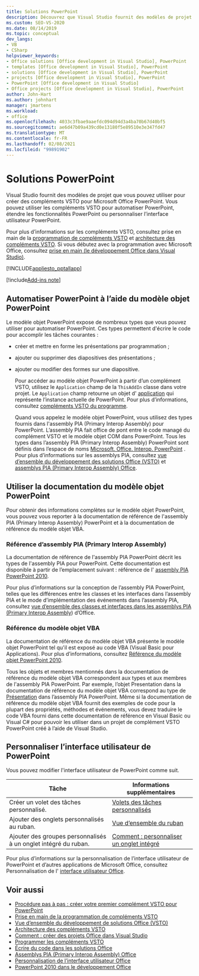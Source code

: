 ```yaml
---
title: Solutions PowerPoint
description: Découvrez que Visual Studio fournit des modèles de projet que vous pouvez utiliser pour créer des compléments VSTO pour Microsoft PowerPoint.
ms.custom: SEO-VS-2020
ms.date: 08/14/2019
ms.topic: conceptual
dev_langs:
- VB
- CSharp
helpviewer_keywords:
- Office solutions [Office development in Visual Studio], PowerPoint
- templates [Office development in Visual Studio], PowerPoint
- solutions [Office development in Visual Studio], PowerPoint
- projects [Office development in Visual Studio], PowerPoint
- PowerPoint [Office development in Visual Studio]
- Office projects [Office development in Visual Studio], PowerPoint
author: John-Hart
ms.author: johnhart
manager: jmartens
ms.workload:
- office
ms.openlocfilehash: 4033c3fbae9aaefdc094d94d3a4ba70b67d40bf5
ms.sourcegitcommit: ae6d47b09a439cd0e13180f5e89510e3e347fd47
ms.translationtype: MT
ms.contentlocale: fr-FR
ms.lasthandoff: 02/08/2021
ms.locfileid: "99891902"
---
```

# <a name="powerpoint-solutions"></a>Solutions PowerPoint
  Visual Studio fournit des modèles de projet que vous pouvez utiliser pour créer des compléments VSTO pour Microsoft Office PowerPoint. Vous pouvez utiliser les compléments VSTO pour automatiser PowerPoint, étendre les fonctionnalités PowerPoint ou personnaliser l’interface utilisateur PowerPoint.

 Pour plus d’informations sur les compléments VSTO, consultez prise en main de la [programmation de compléments VSTO](getting-started-programming-vsto-add-ins.md) et [architecture des compléments VSTO](architecture-of-vsto-add-ins.md). Si vous débutez avec la programmation avec Microsoft Office, consultez [prise en main &#40;le développement Office dans Visual Studio&#41;](getting-started-office-development-in-visual-studio.md).

 [!INCLUDE[appliesto_pptallapp](includes/appliesto-pptallapp-md.md)]

[!include[Add-ins note](includes/addinsnote.md)]

## <a name="automate-powerpoint-by-using-the-powerpoint-object-model"></a>Automatiser PowerPoint à l’aide du modèle objet PowerPoint
 Le modèle objet PowerPoint expose de nombreux types que vous pouvez utiliser pour automatiser PowerPoint. Ces types permettent d'écrire le code pour accomplir les tâches courantes :

- créer et mettre en forme les présentations par programmation ;

- ajouter ou supprimer des diapositives des présentations ;

- ajouter ou modifier des formes sur une diapositive.

  Pour accéder au modèle objet PowerPoint à partir d’un complément VSTO, utilisez le `Application` champ de la `ThisAddIn` classe dans votre projet. Le `Application` champ retourne un objet d' [application](/previous-versions/office/developer/office-2010/ff764034(v=office.14)) qui représente l’instance actuelle de PowerPoint. Pour plus d’informations, consultez [compléments VSTO du programme](programming-vsto-add-ins.md).

  Quand vous appelez le modèle objet PowerPoint, vous utilisez des types fournis dans l'assembly PIA (Primary Interop Assembly) pour PowerPoint. L’assembly PIA fait office de pont entre le code managé du complément VSTO et le modèle objet COM dans PowerPoint. Tous les types dans l’assembly PIA (Primary Interop Assembly) PowerPoint sont définis dans l’espace de noms [Microsoft. Office. Interop. PowerPoint](/previous-versions/office/developer/office-2010/ff763170(v=office.14)) . Pour plus d’informations sur les assemblys PIA, consultez [vue d’ensemble du développement des solutions Office &#40;VSTO&#41;](office-solutions-development-overview-vsto.md) et [assemblys PIA (Primary Interop Assembly) Office](office-primary-interop-assemblies.md).

## <a name="use-the-powerpoint-object-model-documentation"></a><a name="WordOMDocumentation"></a> Utiliser la documentation du modèle objet PowerPoint
 Pour obtenir des informations complètes sur le modèle objet PowerPoint, vous pouvez vous reporter à la documentation de référence de l'assembly PIA (Primary Interop Assembly) PowerPoint et à la documentation de référence du modèle objet VBA.

### <a name="primary-interop-assembly-reference"></a>Référence d’assembly PIA (Primary Interop Assembly)
 La documentation de référence de l'assembly PIA PowerPoint décrit les types de l'assembly PIA pour PowerPoint. Cette documentation est disponible à partir de l’emplacement suivant : référence de l' [assembly PIA PowerPoint 2010](office-primary-interop-assemblies.md).

 Pour plus d’informations sur la conception de l’assembly PIA PowerPoint, telles que les différences entre les classes et les interfaces dans l’assembly PIA et le mode d’implémentation des événements dans l’assembly PIA, consultez [vue d’ensemble des classes et interfaces dans les assemblys PIA (Primary Interop Assembly](/previous-versions/office/developer/office-2010/ff759900(v=office.14))) d’Office.

### <a name="vba-object-model-reference"></a>Référence du modèle objet VBA
 La documentation de référence du modèle objet VBA présente le modèle objet PowerPoint tel qu'il est exposé au code VBA (Visual Basic pour Applications). Pour plus d’informations, consultez [Référence du modèle objet PowerPoint 2010](/office/vba/api/overview/PowerPoint/object-model).

 Tous les objets et membres mentionnés dans la documentation de référence du modèle objet VBA correspondent aux types et aux membres de l'assembly PIA PowerPoint. Par exemple, l’objet Presentation dans la documentation de référence du modèle objet VBA correspond au type de [Présentation](/previous-versions/office/developer/office-2010/ff761925(v=office.14)) dans l’assembly PIA PowerPoint. Même si la documentation de référence du modèle objet VBA fournit des exemples de code pour la plupart des propriétés, méthodes et événements, vous devez traduire le code VBA fourni dans cette documentation de référence en Visual Basic ou Visual C# pour pouvoir les utiliser dans un projet de complément VSTO PowerPoint créé à l’aide de Visual Studio.

## <a name="customize-the-user-interface-of-powerpoint"></a>Personnaliser l’interface utilisateur de PowerPoint
 Vous pouvez modifier l'interface utilisateur de PowerPoint comme suit.

|Tâche|Informations supplémentaires|
|----------|--------------------------|
|Créer un volet des tâches personnalisé.|[Volets des tâches personnalisés](custom-task-panes.md)|
|Ajouter des onglets personnalisés au ruban.|[Vue d’ensemble du ruban](ribbon-overview.md)|
|Ajouter des groupes personnalisés à un onglet intégré du ruban.|[Comment : personnaliser un onglet intégré](how-to-customize-a-built-in-tab.md)|

 Pour plus d’informations sur la personnalisation de l’interface utilisateur de PowerPoint et d’autres applications de Microsoft Office, consultez Personnalisation de l' [interface utilisateur Office](office-ui-customization.md).

## <a name="see-also"></a>Voir aussi
- [Procédure pas à pas : créer votre premier complément VSTO pour PowerPoint](walkthrough-creating-your-first-vsto-add-in-for-powerpoint.md)
- [Prise en main de la programmation de compléments VSTO](getting-started-programming-vsto-add-ins.md)
- [Vue d’ensemble du développement de solutions Office &#40;VSTO&#41;](office-solutions-development-overview-vsto.md)
- [Architecture des compléments VSTO](architecture-of-vsto-add-ins.md)
- [Comment : créer des projets Office dans Visual Studio](how-to-create-office-projects-in-visual-studio.md)
- [Programmer les compléments VSTO](programming-vsto-add-ins.md)
- [Écrire du code dans les solutions Office](writing-code-in-office-solutions.md)
- [Assemblys PIA (Primary Interop Assembly) Office](office-primary-interop-assemblies.md)
- [Personnalisation de l’interface utilisateur Office](office-ui-customization.md)
- [PowerPoint 2010 dans le développement Office](/previous-versions/office/developer/office-2010/ff604967(v=office.14))

